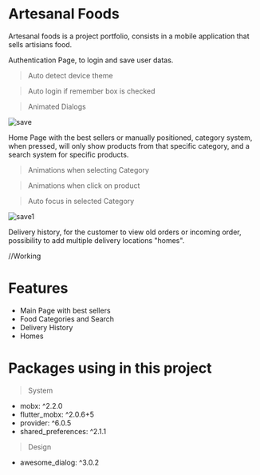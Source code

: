 # Artesanal Foods

Artesanal foods is a project portfolio, consists in a mobile application that sells artisians food.

Authentication Page, to login and save user datas.
> Auto detect device theme

> Auto login if remember box is checked

> Animated Dialogs

![save](https://github.com/LeandroTheDev/artesanal_foods/assets/106118473/ac7818ee-3a7e-4ca8-87c1-d1928ef0fa1c)

Home Page with the best sellers or manually positioned, category system, when pressed, will only show products from that specific category, and a search system for specific products.
> Animations when selecting Category

> Animations when click on product

> Auto focus in selected Category

![save1](https://github.com/LeandroTheDev/artesanal_foods/assets/106118473/c284e0d1-da56-4877-b368-b729dbb803ab)

Delivery history, for the customer to view old orders or incoming order, possibility to add multiple delivery locations "homes".

//Working

# Features
- Main Page with best sellers
- Food Categories and Search
- Delivery History
- Homes

# Packages using in this project
> System
- mobx: ^2.2.0
- flutter_mobx: ^2.0.6+5
- provider: ^6.0.5
- shared_preferences: ^2.1.1
> Design
- awesome_dialog: ^3.0.2
